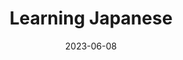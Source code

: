 ---
title: "Learning Japanese"
description: "
                I have been learning Japanese in my last semester at college just on my own for fun. I have finished one of the class textbooks and hope to continue learning during my trip to Japan.
                "
date: 2023-06-08
thumbnail: https://aryashetty08.github.io/assets/img/japan-thumb.jpg
link: 
---